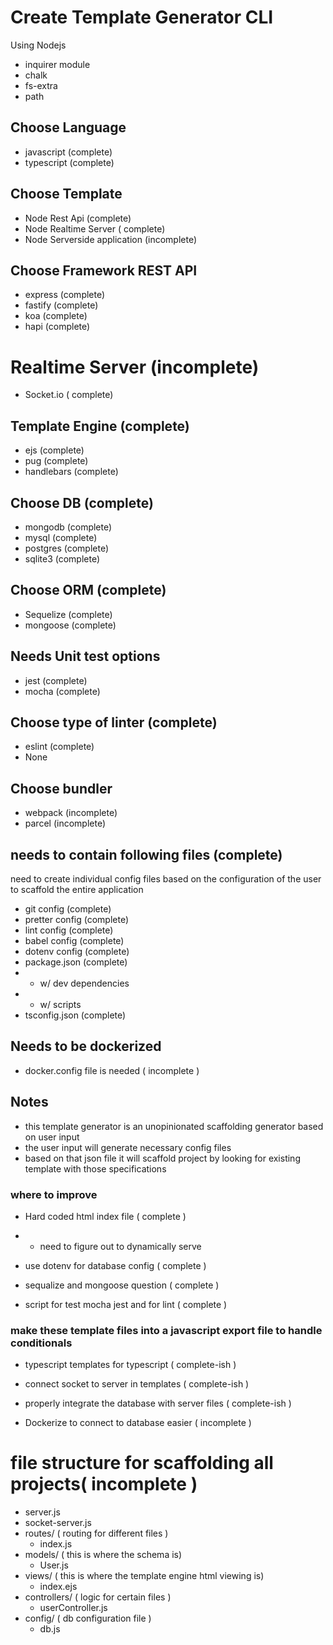 # Create Template Generator CLI

Using Nodejs

- inquirer module
- chalk
- fs-extra
- path

## Choose Language

- javascript (complete)
- typescript (complete)

## Choose Template

- Node Rest Api (complete)
- Node Realtime Server ( complete)
- Node Serverside application (incomplete)

## Choose Framework REST API

- express (complete)
- fastify (complete)
- koa (complete)
- hapi (complete)

# Realtime Server (incomplete)

- Socket.io ( complete)

## Template Engine (complete)

- ejs (complete)
- pug (complete)
- handlebars (complete)

## Choose DB (complete)

- mongodb (complete)
- mysql (complete)
- postgres (complete)
- sqlite3 (complete)

## Choose ORM (complete)

- Sequelize (complete)
- mongoose (complete)

## Needs Unit test options

- jest (complete)
- mocha (complete)

## Choose type of linter (complete)

- eslint (complete)
- None

## Choose bundler

- webpack (incomplete)
- parcel (incomplete)

## needs to contain following files (complete)

need to create individual config files based on the configuration of the user to scaffold the entire application

- git config (complete)
- pretter config (complete)
- lint config (complete)
- babel config (complete)
- dotenv config (complete)
- package.json (complete)
- - w/ dev dependencies
- - w/ scripts
- tsconfig.json (complete)

## Needs to be dockerized

- docker.config file is needed ( incomplete )

## Notes

- this template generator is an unopinionated scaffolding generator based on user input
- the user input will generate necessary config files
- based on that json file it will scaffold project by looking for existing template with those specifications

### where to improve

- Hard coded html index file ( complete )
- - need to figure out to dynamically serve

- use dotenv for database config ( complete )
- sequalize and mongoose question ( complete )
- script for test mocha jest and for lint ( complete )

### make these template files into a javascript export file to handle conditionals

- typescript templates for typescript ( complete-ish )
- connect socket to server in templates ( complete-ish )
- properly integrate the database with server files ( complete-ish )

- Dockerize to connect to database easier ( incomplete )

# file structure for scaffolding all projects( incomplete )

- server.js
- socket-server.js
- routes/ ( routing for different files )
  - index.js
- models/ ( this is where the schema is)
  - User.js
- views/ ( this is where the template engine html viewing is)
  - index.ejs
- controllers/ ( logic for certain files )
  - userController.js
- config/ ( db configuration file )
  - db.js
